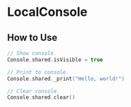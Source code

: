 # **LocalConsole**

## **How to Use**
```swift
// Show console.
Console.shared.isVisible = true

// Print to console.
Console.shared._print("Hello, world!")

// Clear console.
Console.shared.clear()
```
